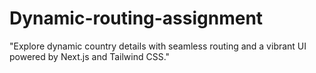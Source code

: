 # Dynamic-routing-assignment
"Explore dynamic country details with seamless routing and a vibrant UI powered by Next.js and Tailwind CSS."
